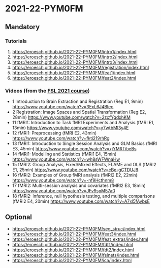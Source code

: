 # 2021-22-PYM0FM

## Mandatory
### Tutorials
1. https://eroesch.github.io/2021-22-PYM0FM/intro1/index.html
1. https://eroesch.github.io/2021-22-PYM0FM/intro2/index.html
1. https://eroesch.github.io/2021-22-PYM0FM/intro3/index.html
1. https://eroesch.github.io/2021-22-PYM0FM/registration/index.html
1. https://eroesch.github.io/2021-22-PYM0FM/feat1/index.html
1. https://eroesch.github.io/2021-22-PYM0FM/feat2/index.html

### Videos (from the [FSL 2021 course](https://www.youtube.com/playlist?list=PLvgasosJnUVl_bt8VbERUyCLU93OG31h_))
* 1 Introduction to Brain Extraction and Registration (Reg E1, 9min) https://www.youtube.com/watch?v=3ExL6J4BIeo
* 2 Registration: Image Spaces and Spatial Transformation (Reg E2, 28min) https://www.youtube.com/watch?v=2zcfYgdxhKM
* 11 fMRI1: Introduction to Task fMRI Experiments and Analysis (fMRI E1, 13min) https://www.youtube.com/watch?v=y7wtbMl3y4E
* 12 fMRI1: Preprocessing (fMRI E2, 43min) https://www.youtube.com/watch?v=fkti219rhRg
* 13 fMRI1: Introduction to Single Session Analysis and GLM Basics (fMRI E3, 45min) https://www.youtube.com/watch?v=xjYMRTibeBs
* 14 fMRI1: Modelling and Statistics (fMRI1 E4, 15min) https://www.youtube.com/watch?v=wh8sWFWnaHw
* 15 fMRI2: Group Analysis, Fixed/Mixed Effects, FLAME and OLS (fMRI2 E1, 25min) https://www.youtube.com/watch?v=cBe-gCTDUJ8
* 16 fMRI2: Examples of Group fMRI analysis (fMRI2 E2, 22min) https://www.youtube.com/watch?v=-nf9Hcthnm8
* 17 fMRI2: Multi-session analysis and covariates (fMRI2 E3, 18min) https://www.youtube.com/watch?v=JFv9spM57a0
* 18 fMRI2: Inference, null hypothesis testing, and multiple comparisons (fMRI2 E4, 20min) https://www.youtube.com/watch?v=A7xl5fAybsE


## Optional
* https://eroesch.github.io/2021-22-PYM0FM/seg_struc/index.html
* https://eroesch.github.io/2021-22-PYM0FM/feat3/index.html
* https://eroesch.github.io/2021-22-PYM0FM/feat_extras/index.html
* https://eroesch.github.io/2021-22-PYM0FM/fdt1/index.html
* https://eroesch.github.io/2021-22-PYM0FM/fdt2/index.html
* https://eroesch.github.io/2021-22-PYM0FM/fslnets/index.html
* https://eroesch.github.io/2021-22-PYM0FM/ica/index.html
